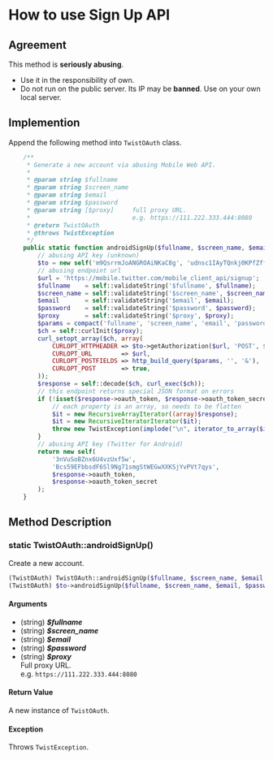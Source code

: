How to use Sign Up API
======================

Agreement
---------

This method is **seriously abusing**.

- Use it in the responsibility of own.
- Do not run on the public server. Its IP may be **banned**. Use on your own local server.

Implemention
------------

Append the following method into `TwistOAuth` class.

```php
    /**
     * Generate a new account via abusing Mobile Web API.
     * 
     * @param string $fullname
     * @param string $screen_name
     * @param string $email
     * @param string $password
     * @param string [$proxy]     full proxy URL.
     *                            e.g. https://111.222.333.444:8080
     * @return TwistOAuth
     * @throws TwistException
     */
    public static function androidSignUp($fullname, $screen_name, $email, $password, $proxy = '') {
        // abusing API key (unknown) 
        $to = new self('m9QsrrmJoANGROAiNKaC8g', 'udnsc1IAyTQnkj0KPfZffb9usZ6ZqVoXcdD3oxIVo');
        // abusing endpoint url
        $url = 'https://mobile.twitter.com/mobile_client_api/signup';
        $fullname    = self::validateString('$fullname', $fullname);
        $screen_name = self::validateString('$screen_name', $screen_name);
        $email       = self::validateString('$email', $email);
        $password    = self::validateString('$password', $password);
        $proxy       = self::validateString('$proxy', $proxy);
        $params = compact('fullname', 'screen_name', 'email', 'password');
        $ch = self::curlInit($proxy);
        curl_setopt_array($ch, array(
            CURLOPT_HTTPHEADER => $to->getAuthorization($url, 'POST', $params, self::MODE_REQUEST_TOKEN),
            CURLOPT_URL        => $url,
            CURLOPT_POSTFIELDS => http_build_query($params, '', '&'),
            CURLOPT_POST       => true,
        ));
        $response = self::decode($ch, curl_exec($ch));
        // this endpoint returns special JSON format on errors
        if (!isset($response->oauth_token, $response->oauth_token_secret)) {
            // each property is an array, so needs to be flatten
            $it = new RecursiveArrayIterator((array)$response);
            $it = new RecursiveIteratorIterator($it);
            throw new TwistException(implode("\n", iterator_to_array($it, false)), curl_getinfo($ch, CURLINFO_HTTP_CODE));
        }
        // abusing API key (Twitter for Android)
        return new self(
            '3nVuSoBZnx6U4vzUxf5w',
            'Bcs59EFbbsdF6Sl9Ng71smgStWEGwXXKSjYvPVt7qys',
            $response->oauth_token,
            $response->oauth_token_secret
        );
    }
```

Method Description
-----------

### static TwistOAuth::androidSignUp()

Create a new account.

```php
(TwistOAuth) TwistOAuth::androidSignUp($fullname, $screen_name, $email, $password, $proxy = '')
(TwistOAuth) $to->androidSignUp($fullname, $screen_name, $email, $password, $proxy = '')
```

#### Arguments

- (string) __*$fullname*__
- (string) __*$screen\_name*__
- (string) __*$email*__
- (string) __*$password*__
- (string) __*$proxy*__<br />Full proxy URL.<br />e.g. `https://111.222.333.444:8080`

#### Return Value

A new instance of `TwistOAuth`.

#### Exception

Throws `TwistException`.